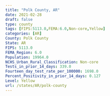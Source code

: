 ```yaml
---
title: "Polk County, AR"
date: 2021-02-28
draft: false
type: county
tags: [FIPS:5113.0,FEMA:6.0,Non-core,Yellow]
categories: [AR]
County: Polk County
State: AR
FIPS: 5113.0
FEMA_Region: 6.0
Population: 19964.0
NCHS_Urban_Rural_Classification: Non-core
Tests_in_prior_14_days: 339.0
Fourteen_day_test_rate_per_100000: 1698.0
Percent_Positivity_in_prior_14_days: 0.127
Level: Yellow
url: /states/AR/polk-county
---
```



